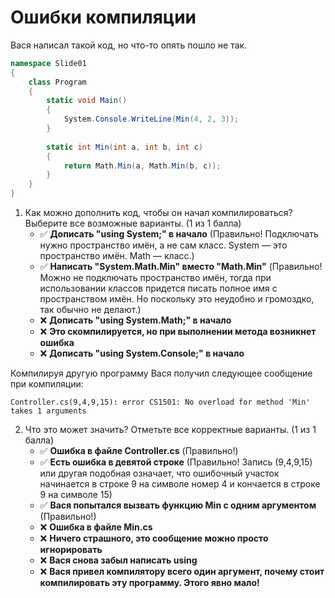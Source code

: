 # Ошибки компиляции

Вася написал такой код, но что-то опять пошло не так.

```cs
namespace Slide01
{
	class Program
	{
		static void Main()
		{
			System.Console.WriteLine(Min(4, 2, 3));
		}
		
		static int Min(int a, int b, int c)
		{
			return Math.Min(a, Math.Min(b, c));
		}
	}
}
```

1. Как можно дополнить код, чтобы он начал компилироваться? Выберите все возможные варианты. (1 из 1 балла)
   * ✅ **Дописать "using System;" в начало** (Правильно! Подключать нужно пространство имён, а не сам класс. System — это пространство имён. Math — класс.)
   * ✅ **Написать "System.Math.Min" вместо "Math.Min"** (Правильно! Можно не подключать пространство имён, тогда при использовании классов придется писать полное имя с пространством имён. Но поскольку это неудобно и громоздко, так обычно не делают.)
   * ❌ **Дописать "using System.Math;" в начало**
   * ❌ **Это скомпилируется, но при выполнении метода возникнет ошибка**
   * ❌ **Дописать "using System.Console;" в начало**

Компилируя другую программу Вася получил следующее сообщение при компиляции:

```
Controller.cs(9,4,9,15): error CS1501: No overload for method 'Min' takes 1 arguments
```

2. Что это может значить? Отметьте все корректные варианты. (1 из 1 балла)
   * ✅ **Ошибка в файле Controller.cs** (Правильно!)
   * ✅ **Есть ошибка в девятой строке** (Правильно! Запись (9,4,9,15) или другая подобная означает, что ошибочный участок начинается в строке 9 на символе номер 4 и кончается в строке 9 на символе 15)
   * ✅ **Вася попытался вызвать функцию Min с одним аргументом** (Правильно!)
   * ❌ **Ошибка в файле Min.cs**
   * ❌ **Ничего страшного, это сообщение можно просто игнорировать**
   * ❌ **Вася снова забыл написать using**
   * ❌ **Вася привел компилятору всего один аргумент, почему стоит компилировать эту программу. Этого явно мало!**
